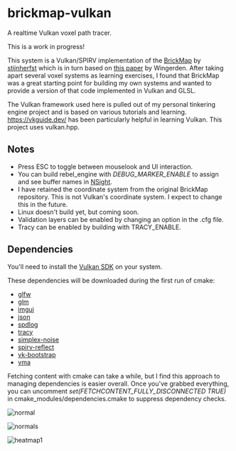 # brickmap-vulkan
A realtime Vulkan voxel path tracer.

This is a work in progress!

This system is a Vulkan/SPIRV implementation of the [BrickMap](https://github.com/stijnherfst/BrickMap) by [stijnherfst](https://github.com/stijnherfst) which is in turn based on [this paper](https://dspace.library.uu.nl/handle/1874/315917) by Wingerden. After taking apart several voxel systems as learning exercises, I found that BrickMap was a great starting point for building my own systems and wanted to provide a version of that code implemented in Vulkan and GLSL.

The Vulkan framework used here is pulled out of my personal tinkering engine project and is based on various tutorials and learning. https://vkguide.dev/ has been particularly helpful in learning Vulkan. This project uses vulkan.hpp.

## Notes

* Press ESC to toggle between mouselook and UI interaction.
* You can build rebel_engine with *DEBUG_MARKER_ENABLE* to assign and see buffer names in [NSight](https://developer.nvidia.com/nsight-visual-studio-edition).
* I have retained the coordinate system from the original BrickMap repository. This is not Vulkan's coordinate system. I expect to change this in the future.
* Linux doesn't build yet, but coming soon.
* Validation layers can be enabled by changing an option in the .cfg file.
* Tracy can be enabled by building with TRACY_ENABLE.

## Dependencies

You'll need to install the [Vulkan SDK](https://vulkan.lunarg.com/) on your system.

These dependencies will be downloaded during the first run of cmake:

* [glfw](https://github.com/glfw/glfw.git)
* [glm](https://github.com/g-truc/glm.git)
* [imgui](https://github.com/ocornut/imgui.git)
* [json](https://github.com/nlohmann/json.git)
* [spdlog](https://github.com/gabime/spdlog.git)
* [tracy](https://github.com/wolfpld/tracy.git)
* [simplex-noise](https://github.com/SRombauts/SimplexNoise.git)
* [spirv-reflect](https://github.com/KhronosGroup/SPIRV-Reflect.git)
* [vk-bootstrap](https://github.com/charles-lunarg/vk-bootstrap.git)
* [vma](https://github.com/GPUOpen-LibrariesAndSDKs/VulkanMemoryAllocator.git)

Fetching content with cmake can take a while, but I find this approach to managing dependencies is easier overall.
Once you've grabbed everything, you can uncomment *set(FETCHCONTENT_FULLY_DISCONNECTED TRUE)* in cmake_modules/dependencies.cmake to suppress dependency checks.

![normal](https://user-images.githubusercontent.com/89154706/146416013-f705fdbf-cc85-49c3-a438-476377e8df2b.png)

![normals](https://user-images.githubusercontent.com/89154706/146415997-5896a2b7-df37-4ab7-8572-4f3ddfb217d4.png)

![heatmap1](https://user-images.githubusercontent.com/89154706/146415867-6ca08930-6349-46e8-ac45-2f2b6edcf43e.png)

